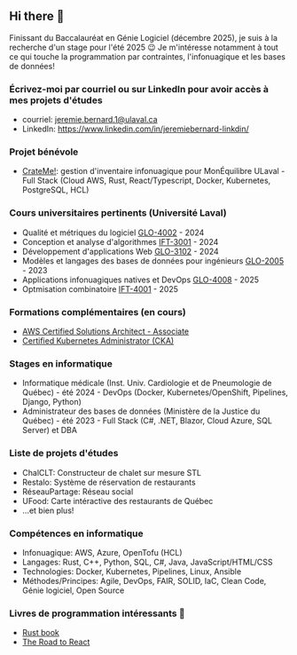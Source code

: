 ## Hi there 👋
Finissant du Baccalauréat en Génie Logiciel (décembre 2025), je suis à la recherche d'un stage pour l'été 2025 😉
Je m'intéresse notamment à tout ce qui touche la programmation par contraintes, l'infonuagique et les bases de données!
### Écrivez-moi par courriel ou sur LinkedIn pour avoir accès à mes projets d'études
- courriel: jeremie.bernard.1@ulaval.ca
- LinkedIn: https://www.linkedin.com/in/jeremiebernard-linkdin/
### Projet bénévole
- [CrateMe!](https://github.com/CrateME-UL): gestion d'inventaire infonuagique pour MonÉquilibre ULaval - Full Stack (Cloud AWS, Rust, React/Typescript, Docker, Kubernetes, PostgreSQL, HCL)
### Cours universitaires pertinents (Université Laval)
- Qualité et métriques du logiciel [GLO-4002](https://www.ulaval.ca/etudes/cours/glo-4002-qualite-et-metriques-du-logiciel)	- 2024
- Conception et analyse d'algorithmes [IFT-3001](https://www.ulaval.ca/etudes/cours/ift-3001-conception-et-analyse-dalgorithmes) - 2024
- Développement d'applications Web [GLO-3102](https://www.ulaval.ca/etudes/cours/glo-3102-developpement-dapplications-web) - 2024
- Modèles et langages des bases de données pour ingénieurs [GLO-2005](https://www.ulaval.ca/etudes/cours/glo-2005-modeles-et-langages-des-bases-de-donnees-pour-lingenierie)	- 2023
- Applications infonuagiques natives et DevOps [GLO-4008](https://www.ulaval.ca/etudes/cours/glo-4008-applications-infonuagiques-natives-et-devops) - 2025
- Optmisation combinatoire [IFT-4001](https://inscription.monportail.ulaval.ca/etudes/inscription/cours/?session=202409&cours=IFT-4001) - 2025
### Formations complémentaires (en cours)
- [AWS Certified Solutions Architect - Associate](https://aws.amazon.com/certification/certified-solutions-architect-associate/)
- [Certified Kubernetes Administrator (CKA)](https://training.linuxfoundation.org/certification/certified-kubernetes-administrator-cka/)
### Stages en informatique
- Informatique médicale (Inst. Univ. Cardiologie et de Pneumologie de Québec) -	été 2024 - DevOps (Docker, Kubernetes/OpenShift, Pipelines, Django, Python) 
- Administrateur des bases de données (Ministère de la Justice du Québec) -	été 2023 - Full Stack (C#, .NET, Blazor, Cloud Azure, SQL Server) et DBA
### Liste de projets d'études
- ChalCLT: Constructeur de chalet sur mesure STL
- Restalo: Système de réservation de restaurants
- RéseauPartage: Réseau social
- UFood: Carte intéractive des restaurants de Québec
- ...et bien plus!
### Compétences en informatique
-	Infonuagique: AWS, Azure, OpenTofu (HCL)
-	Langages: Rust, C++, Python, SQL, C#, Java, JavaScript/HTML/CSS
-	Technologies: Docker, Kubernetes, Pipelines, Linux, Ansible
-	Méthodes/Principes: Agile, DevOps, FAIR, SOLID, IaC, Clean Code, Génie logiciel, Open Source
### Livres de programmation intéressants 📖
- [Rust book](https://doc.rust-lang.org/book/)
- [The Road to React](https://www.roadtoreact.com/)



<!--
**JayBernard01/JayBernard01** is a ✨ _special_ ✨ repository because its `README.md` (this file) appears on your GitHub profile.

Here are some ideas to get you started:

- 🔭 I’m currently working on ...
- 🌱 I’m currently learning ...
- 👯 I’m looking to collaborate on ...
- 🤔 I’m looking for help with ...
- 💬 Ask me about ...
- 📫 How to reach me: ...
- 😄 Pronouns: ...
- ⚡ Fun fact: ...
-->
